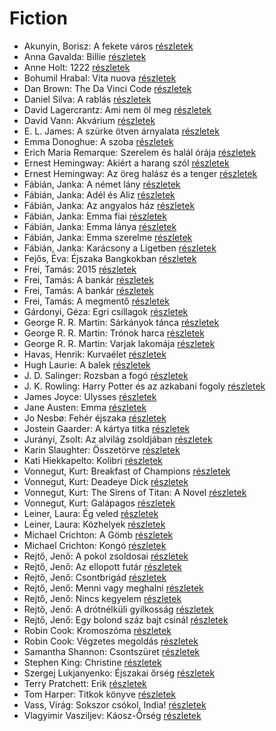 # Fiction

- Akunyin, Borisz: A fekete város [részletek](_details/%7Bopf.creator%7D.md#id_1111)
- Anna Gavalda: Billie [részletek](_details/%7Bopf.creator%7D.md#id_959)
- Anne Holt: 1222 [részletek](_details/%7Bopf.creator%7D.md#id_958)
- Bohumil Hrabal: Vita nuova [részletek](_details/%7Bopf.creator%7D.md#id_453)
- Dan Brown: The Da Vinci Code [részletek](_details/%7Bopf.creator%7D.md#id_1639)
- Daniel Silva: A rablás [részletek](_details/%7Bopf.creator%7D.md#id_957)
- David Lagercrantz: Ami nem öl meg [részletek](_details/%7Bopf.creator%7D.md#id_960)
- David Vann: Akvárium [részletek](_details/%7Bopf.creator%7D.md#id_946)
- E. L. James: A szürke ötven árnyalata [részletek](_details/%7Bopf.creator%7D.md#id_466)
- Emma Donoghue: A szoba [részletek](_details/%7Bopf.creator%7D.md#id_356)
- Erich Maria Remarque: Szerelem és halál órája [részletek](_details/%7Bopf.creator%7D.md#id_313)
- Ernest Hemingway: Akiért a harang szól [részletek](_details/%7Bopf.creator%7D.md#id_1196)
- Ernest Hemingway: Az öreg halász és a tenger [részletek](_details/%7Bopf.creator%7D.md#id_1025)
- Fábián, Janka: A német lány [részletek](_details/%7Bopf.creator%7D.md#id_645)
- Fábián, Janka: Adél és Aliz [részletek](_details/%7Bopf.creator%7D.md#id_633)
- Fábián, Janka: Az angyalos ház [részletek](_details/%7Bopf.creator%7D.md#id_594)
- Fábián, Janka: Emma fiai [részletek](_details/%7Bopf.creator%7D.md#id_595)
- Fábián, Janka: Emma lánya [részletek](_details/%7Bopf.creator%7D.md#id_596)
- Fábián, Janka: Emma szerelme [részletek](_details/%7Bopf.creator%7D.md#id_597)
- Fábián, Janka: Karácsony a Ligetben [részletek](_details/%7Bopf.creator%7D.md#id_643)
- Fejős, Éva: Éjszaka Bangkokban [részletek](_details/%7Bopf.creator%7D.md#id_773)
- Frei, Tamás: 2015 [részletek](_details/%7Bopf.creator%7D.md#id_1493)
- Frei, Tamás: A bankár [részletek](_details/%7Bopf.creator%7D.md#id_108)
- Frei, Tamás: A bankár [részletek](_details/%7Bopf.creator%7D.md#id_972)
- Frei, Tamás: A megmentő [részletek](_details/%7Bopf.creator%7D.md#id_107)
- Gárdonyi, Géza: Egri csillagok [részletek](_details/%7Bopf.creator%7D.md#id_1603)
- George R. R. Martin: Sárkányok tánca [részletek](_details/%7Bopf.creator%7D.md#id_898)
- George R. R. Martin: Trónok harca [részletek](_details/%7Bopf.creator%7D.md#id_420)
- George R. R. Martin: Varjak lakomája [részletek](_details/%7Bopf.creator%7D.md#id_419)
- Havas, Henrik: Kurvaélet [részletek](_details/%7Bopf.creator%7D.md#id_477)
- Hugh Laurie: A balek [részletek](_details/%7Bopf.creator%7D.md#id_162)
- J. D. Salinger: Rozsban a fogó [részletek](_details/%7Bopf.creator%7D.md#id_1409)
- J. K. Rowling: Harry Potter és az azkabani fogoly [részletek](_details/%7Bopf.creator%7D.md#id_20)
- James Joyce: Ulysses [részletek](_details/%7Bopf.creator%7D.md#id_1473)
- Jane Austen: Emma [részletek](_details/%7Bopf.creator%7D.md#id_57)
- Jo Nesbø: Fehér éjszaka [részletek](_details/%7Bopf.creator%7D.md#id_978)
- Jostein Gaarder: A kártya titka [részletek](_details/%7Bopf.creator%7D.md#id_1410)
- Jurányi, Zsolt: Az alvilág zsoldjában [részletek](_details/%7Bopf.creator%7D.md#id_374)
- Karin Slaughter: Összetörve [részletek](_details/%7Bopf.creator%7D.md#id_1488)
- Kati Hiekkapelto: Kolibri [részletek](_details/%7Bopf.creator%7D.md#id_1198)
- Vonnegut, Kurt: Breakfast of Champions [részletek](_details/%7Bopf.creator%7D.md#id_1614)
- Vonnegut, Kurt: Deadeye Dick [részletek](_details/%7Bopf.creator%7D.md#id_1616)
- Vonnegut, Kurt: The Sirens of Titan: A Novel [részletek](_details/%7Bopf.creator%7D.md#id_1621)
- Vonnegut, Kurt: Galápagos [részletek](_details/%7Bopf.creator%7D.md#id_1619)
- Leiner, Laura: Ég veled [részletek](_details/%7Bopf.creator%7D.md#id_1476)
- Leiner, Laura: Közhelyek [részletek](_details/%7Bopf.creator%7D.md#id_1481)
- Michael Crichton: A Gömb [részletek](_details/%7Bopf.creator%7D.md#id_753)
- Michael Crichton: Kongó [részletek](_details/%7Bopf.creator%7D.md#id_756)
- Rejtő, Jenő: A pokol zsoldosai [részletek](_details/%7Bopf.creator%7D.md#id_124)
- Rejtő, Jenő: Az ellopott futár [részletek](_details/%7Bopf.creator%7D.md#id_133)
- Rejtő, Jenő: Csontbrigád [részletek](_details/%7Bopf.creator%7D.md#id_139)
- Rejtő, Jenő: Menni vagy meghalni [részletek](_details/%7Bopf.creator%7D.md#id_145)
- Rejtő, Jenő: Nincs kegyelem [részletek](_details/%7Bopf.creator%7D.md#id_146)
- Rejtő, Jenő: A drótnélküli gyilkosság [részletek](_details/%7Bopf.creator%7D.md#id_127)
- Rejtő, Jenő: Egy bolond száz bajt csinál [részletek](_details/%7Bopf.creator%7D.md#id_140)
- Robin Cook: Kromoszóma [részletek](_details/%7Bopf.creator%7D.md#id_95)
- Robin Cook: Végzetes megoldás [részletek](_details/%7Bopf.creator%7D.md#id_105)
- Samantha Shannon: Csontszüret [részletek](_details/%7Bopf.creator%7D.md#id_1005)
- Stephen King: Christine [részletek](_details/%7Bopf.creator%7D.md#id_551)
- Szergej Lukjanyenko: Éjszakai őrség [részletek](_details/%7Bopf.creator%7D.md#id_461)
- Terry Pratchett: Erik [részletek](_details/%7Bopf.creator%7D.md#id_699)
- Tom Harper: Titkok könyve [részletek](_details/%7Bopf.creator%7D.md#id_614)
- Vass, Virág: Sokszor csókol, India! [részletek](_details/%7Bopf.creator%7D.md#id_309)
- Vlagyimir Vasziljev: Káosz-Őrség [részletek](_details/%7Bopf.creator%7D.md#id_460)